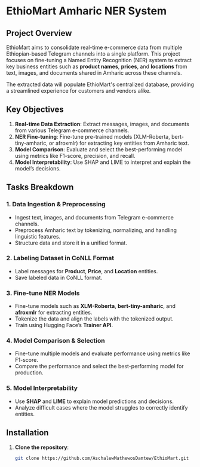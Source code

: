 # EthioMart Amharic NER System

## Project Overview

EthioMart aims to consolidate real-time e-commerce data from multiple Ethiopian-based Telegram channels into a single platform. This project focuses on fine-tuning a Named Entity Recognition (NER) system to extract key business entities such as **product names**, **prices**, and **locations** from text, images, and documents shared in Amharic across these channels.

The extracted data will populate EthioMart's centralized database, providing a streamlined experience for customers and vendors alike.

## Key Objectives

1. **Real-time Data Extraction**: Extract messages, images, and documents from various Telegram e-commerce channels.
2. **NER Fine-tuning**: Fine-tune pre-trained models (XLM-Roberta, bert-tiny-amharic, or afroxmlr) for extracting key entities from Amharic text.
3. **Model Comparison**: Evaluate and select the best-performing model using metrics like F1-score, precision, and recall.
4. **Model Interpretability**: Use SHAP and LIME to interpret and explain the model’s decisions.


## Tasks Breakdown

### 1. Data Ingestion & Preprocessing
- Ingest text, images, and documents from Telegram e-commerce channels.
- Preprocess Amharic text by tokenizing, normalizing, and handling linguistic features.
- Structure data and store it in a unified format.

### 2. Labeling Dataset in CoNLL Format
- Label messages for **Product**, **Price**, and **Location** entities.
- Save labeled data in CoNLL format.

### 3. Fine-tune NER Models
- Fine-tune models such as **XLM-Roberta**, **bert-tiny-amharic**, and **afroxmlr** for extracting entities.
- Tokenize the data and align the labels with the tokenized output.
- Train using Hugging Face’s **Trainer API**.

### 4. Model Comparison & Selection
- Fine-tune multiple models and evaluate performance using metrics like F1-score.
- Compare the performance and select the best-performing model for production.

### 5. Model Interpretability
- Use **SHAP** and **LIME** to explain model predictions and decisions.
- Analyze difficult cases where the model struggles to correctly identify entities.

## Installation

1. **Clone the repository**:
   ```bash
   git clone https://github.com/AschalewMathewosDamtew/EthioMart.git